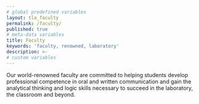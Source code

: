 ```yaml
---
# global predefined variables
layout: tla_faculty
permalink: /faculty/
published: true
# meta-data variables
title: Faculty
keywords: 'faculty, renowned, laboratory'
description: >-
# custom variables
---
```

Our world-renowned faculty are committed to helping students develop professional competence in oral and written communication and gain the analytical thinking and logic skills necessary to succeed in the laboratory, the classroom and beyond.
